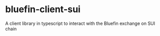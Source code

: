 # bluefin-client-sui

A client library in typescript to interact with the Bluefin exchange on SUI chain
